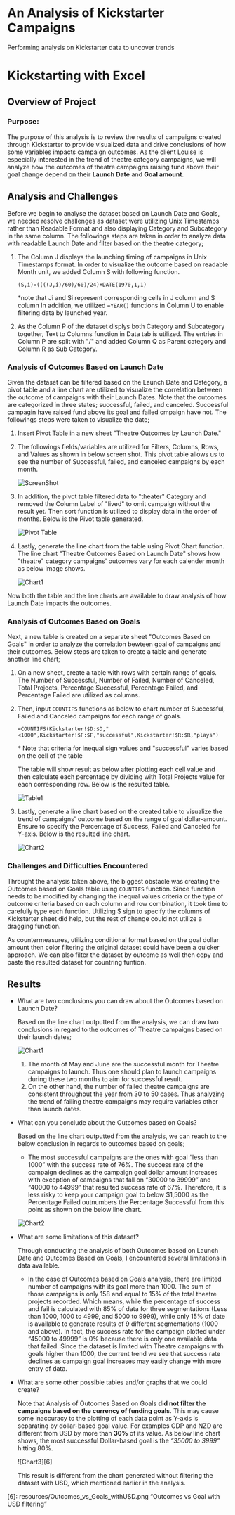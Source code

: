 # An Analysis of Kickstarter Campaigns
Performing analysis on Kickstarter data to uncover trends

# Kickstarting with Excel

## Overview of Project

### Purpose:   
   The purpose of this analysis is to review the results of campaigns created through Kickstarter to provide visualized data and drive conclusions of how some variables impacts campaign outcomes.
   As the client Louise is especially interested in the trend of theatre category campaigns, we will analyze how the outcomes of theatre campaigns raising fund above their goal change depend on their **Launch Date** and **Goal amount**.

## Analysis and Challenges
  
Before we begin to analyse the dataset based on Launch Date and Goals, we needed resolve challenges as dataset were utilizing Unix Timestamps rather than Readable Format and also displaying Category and Subcategory in the same column. The followings steps are taken in order to analyze data with readable Launch Date and filter based on the theatre category;
1. The Column J displays the launching timing of campaigns in Unix Timestamps format. In order to visualize the outcome based on readable Month unit, we added Column S with following function.

   `(S,i)=((((J,i)/60)/60)/24)+DATE(1970,1,1)`

   \*note that Ji and Si represent corresponding cells in J column and S column
  In addition, we utilized `=YEAR()` functions in Column U to enable filtering data by launched year.
  
2. As the Column P of the dataset displys both Category and Subcategory together, Text to Columns function in Data tab is utilized. The entries in Column P are split with "/" and added Column Q as Parent category and Column R as Sub Category.

### Analysis of Outcomes Based on Launch Date

Given the dataset can be filtered based on the Launch Date and Category, a pivot table and a line chart are utilized to visualize the correlation between the outcome of campaigns with their Launch Dates. Note that the outcomes are categorized in three states; successful, failed, and canceled. Successful campagin have raised fund above its goal and failed cmpaign have not. The followings steps were taken to visualize the date;

1. Insert Pivot Table in a new sheet "Theatre Outcomes by Launch Date."

2. The followings fields/variables are utilized for Filters, Columns, Rows, and Values as shown in below screen shot. This pivot table allows us to see the number of Successful, failed, and canceled campaigns by each month. 

   ![ScreenShot][1]

3. In addition, the pivot table filtered data to "theater" Category and removed the Column Label of "lived" to omit campaign without the result yet. Then sort function is utilized to display data in the order of months. Below is the Pivot table generated.

   ![Pivot Table][2]
   
4. Lastly, generate the line chart from the table using Pivot Chart function. The line chart "Theatre Outcomes Based on Launch Date" shows how "theatre" category campaigns' outcomes vary for each calender month as below image shows.

   ![Chart1][3]

Now both the table and the line charts are available to draw analysis of how Launch Date impacts the outcomes.

### Analysis of Outcomes Based on Goals

Next, a new table is created on a separate sheet "Outcomes Based on Goals" in order to analyze the correlation bewteen goal of campaigns and their outcomes. Below steps are taken to create a table and generate another line chart;

1. On a new sheet, create a table with rows with certain range of goals. The Number of Successful, Number of Failed, Number of Canceled, Total Projects, Percentage Successful, Percentage Failed, and Percentage Failed are utilized as columns.
2. Then, input `COUNTIFS` functions as below to chart number of Successful, Failed and Canceled campaigns for each range of goals.

   `=COUNTIFS(Kickstarter!$D:$D,"<1000",Kickstarter!$F:$F,"successful",Kickstarter!$R:$R,"plays")`

   \* Note that criteria for inequal sign values and "successful" varies based on the cell of the table

   The table will show result as below after plotting each cell value and then calculate each percentage by dividing with Total Projects value for each corresponding row. Below is the resulted table.

   ![Table1][4]

3. Lastly, generate a line chart based on the created table to visualize the trend of campaigns' outcome based on the range of goal dollar-amount. Ensure to specify the Percentage of Success, Failed and Canceled for Y-axis. Below is the resulted line chart.

   ![Chart2][5]
 

### Challenges and Difficulties Encountered
Throught the analysis taken above, the biggest obstacle was creating the Outcomes based on Goals table using `COUNTIFS` function. Since function needs to be modified by changing the inequal values criteria or the type of outcome criteria based on each column and row combination, it took time to carefully type each function. Utilizing $ sign to specify the columns of Kickstarter sheet did help, but the rest of change could not utilize a dragging function.

As countermeasures, utilizing conditional format based on the goal dollar amount then color filtering the original dataset could have been a quicker approach. We can also filter the dataset by outcome as well then copy and paste the resulted dataset for countring funtion. 

## Results

- What are two conclusions you can draw about the Outcomes based on Launch Date?
  
  Based on the line chart outputted from the analysis, we can draw two conclusions in regard to the outcomes of Theatre campaigns based on their launch dates;
 
   ![Chart1][3]
   
  1.	The month of May and June are the successful month for Theatre campaigns to launch. Thus one should plan to launch campaigns during these two months to aim for successful result. 
  2.	On the other hand, the number of failed theatre campaigns are consistent throughout the year from 30 to 50 cases. Thus analyzing the trend of failing theatre campaigns may require variables other than launch dates.

- What can you conclude about the Outcomes based on Goals?
  
  Based on the line chart outputted from the analysis, we can reach to the below conclusion in regards to outcomes based on goals;
   + The most successful campaigns are the ones with goal “less than 1000” with the success rate of 76%. The success rate of the campaign declines as the campaign goal dollar amount increases with exception of campaigns that fall on “30000 to 39999” and “40000 to 44999” that resulted success rate of 67%. Therefore, it is less risky to keep your campaign goal to below $1,5000 as the Percentage Failed outnumbers the Percentage Successful from this point as shown on the below line chart.

  ![Chart2][5]

- What are some limitations of this dataset?
  
   Through conducting the analysis of both Outcomes based on Launch Date and Outcomes Based on Goals, I encountered several limitations in data available.
   + In the case of Outcomes based on Goals analysis, there are limited number of campaigns with its goal more than 1000. The sum of those campaigns is only 158 and equal to 15% of the total theatre projects recorded. Which means, while the percentage of success and fail is calculated with 85% of data for three segmentations (Less than 1000, 1000 to 4999, and 5000 to 9999), while only 15% of date is available to generate results of 9 different segmentations (1000 and above). In fact, the success rate for the campaign plotted under “45000 to 49999” is 0% because there is only one available data that failed. Since the dataset is limited with Theatre campaigns with goals higher than 1000, the current trend we see that success rate declines as campaign goal increases may easily change with more entry of data.

- What are some other possible tables and/or graphs that we could create?
    
    Note that Analysis of Outcomes Based on Goals **did not filter the campaigns based on the currency of funding goals**. This may cause some inaccuracy to the plotting of each data point as Y-axis is separating by dollar-based goal value. For examples GDP and NZD are different from USD by more than **30%** of its value. As below line chart shows, the most successful Dollar-based goal is the _“35000 to 3999”_ hitting 80%. 
  
  ![Chart3][6] 
  
  This result is different from the chart generated without filtering the dataset with USD, which mentioned earlier in the analysis.
  
  
  
[1]:
resources/PivotTable_Fields.png "PivotTable Fields"
[2]:
resources/Theatre_Outcomes_vs_Launch_PivotTable.png "Theatre_Outcomes_vs_Launch_PivotTable"
[3]:
resources/Theatre_Outcomes_vs_Launch.png "Theatre_Outcomes_vs_Launch"
[4]:
resources/Outcomes_vs_Goals_Table1.png "Outcomes_vs_Goals_Table1"
[5]:
resources/Outcomes_vs_Goals.png "Outcomes_vs_Goals"
[6]:
resources/Outcomes_vs_Goals_withUSD.png “Outcomes vs Goal with USD filtering”
